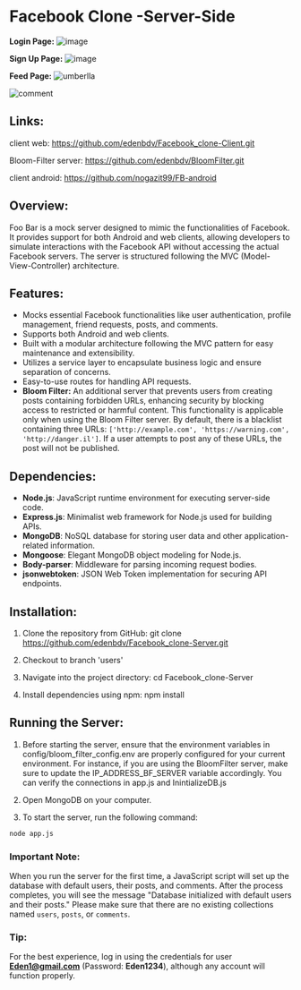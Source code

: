 # Facebook Clone -Server-Side

**Login Page:**
![image](https://github.com/user-attachments/assets/8dd01c14-2deb-4a70-b336-87779b76feb5)

**Sign Up Page:**
![image](https://github.com/user-attachments/assets/f0c9c4f3-20bd-4cc9-b677-a5f4d6371ed9)

**Feed Page:**
![umberlla](https://github.com/user-attachments/assets/eb33fba3-cac0-44a0-a3d3-aa0aeeb5e542)

![‏‏comment](https://github.com/user-attachments/assets/bc47bdef-1bdd-48e5-b8af-fb7acf65312f)
## Links:
client web:
https://github.com/edenbdv/Facebook_clone-Client.git

Bloom-Filter server:
https://github.com/edenbdv/BloomFilter.git

client android:
https://github.com/nogazit99/FB-android

## Overview:

Foo Bar is a mock server designed to mimic the functionalities of Facebook. It provides support for both Android and web clients, allowing developers to simulate interactions with the Facebook API without accessing the actual Facebook servers. The server is structured following the MVC (Model-View-Controller) architecture.

## Features:

- Mocks essential Facebook functionalities like user authentication, profile management, friend requests, posts, and comments.
- Supports both Android and web clients.
- Built with a modular architecture following the MVC pattern for easy maintenance and extensibility.
- Utilizes a service layer to encapsulate business logic and ensure separation of concerns.
- Easy-to-use routes for handling API requests.
- **Bloom Filter:** An additional server that prevents users from creating posts containing forbidden URLs, enhancing security by blocking access to restricted or harmful content. This functionality is applicable only when using the Bloom Filter server. By default, there is a blacklist containing three URLs: `['http://example.com', 'https://warning.com', 'http://danger.il']`. If a user attempts to post any of these URLs, the post will not be published.


## Dependencies:

- **Node.js**: JavaScript runtime environment for executing server-side code.
- **Express.js**: Minimalist web framework for Node.js used for building APIs.
- **MongoDB**: NoSQL database for storing user data and other application-related information.
- **Mongoose**: Elegant MongoDB object modeling for Node.js.
- **Body-parser**: Middleware for parsing incoming request bodies.
- **jsonwebtoken**: JSON Web Token implementation for securing API endpoints.

## Installation:

1. Clone the repository from GitHub:
   git clone https://github.com/edenbdv/Facebook_clone-Server.git


2. Checkout to branch 'users'

   
3. Navigate into the project directory:
   cd Facebook_clone-Server

   
4. Install dependencies using npm:
   npm install

## Running the Server:

1. Before starting the server, ensure that the environment variables in config/bloom_filter_config.env are properly configured for your current environment. For instance, if you are using the BloomFilter server, make sure to update the IP_ADDRESS_BF_SERVER variable accordingly.
You can verify the connections in app.js and InintializeDB.js

2. Open MongoDB on your computer.

3. To start the server, run the following command:
 ```bash
node app.js

   ```
### Important Note:
When you run the server for the first time, a JavaScript script will set up the database with default users, their posts, and comments. After the process completes, you will see the message "Database initialized with default users and their posts." Please make sure that there are no existing collections named `users`, `posts`, or `comments`.

### Tip:
For the best experience, log in using the credentials for user **Eden1@gmail.com** (Password: **Eden1234**), although any account will function properly.


